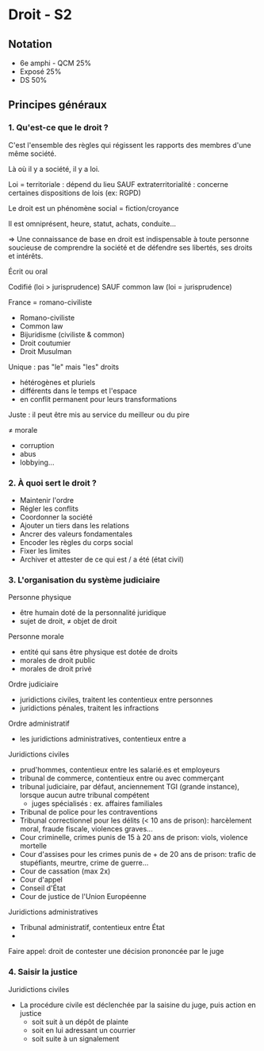 # Droit - S2

## Notation 

- 6e amphi - QCM 25%
- Exposé 25%
- DS 50%

## Principes généraux

### 1. Qu'est-ce que le droit ?

C'est l'ensemble des règles qui régissent les rapports des membres d'une même société.

Là où il y a société, il y a loi.

Loi = territoriale : dépend du lieu
SAUF extraterritorialité : concerne certaines dispositions de lois (ex: RGPD)

Le droit est un phénomène social = fiction/croyance

Il est omniprésent, heure, statut, achats, conduite...

=> Une connaissance de base en droit est indispensable à toute personne soucieuse de comprendre la société et de défendre ses libertés, ses droits et intérêts.

Écrit ou oral

Codifié (loi > jurisprudence) SAUF common law (loi = jurisprudence)

France = romano-civiliste

- Romano-civiliste
- Common law
- Bijuridisme (civiliste & common)
- Droit coutumier
- Droit Musulman

Unique : pas "le" mais "les" droits
- hétérogènes et pluriels
- différents dans le temps et l'espace
- en conflit permanent pour leurs transformations

Juste : il peut être mis au service du meilleur ou du pire

≠ morale
- corruption
- abus
- lobbying...


### 2. À quoi sert le droit ?

- Maintenir l'ordre
- Régler les conflits
- Coordonner la société
- Ajouter un tiers dans les relations
- Ancrer des valeurs fondamentales
- Encoder les règles du corps social
- Fixer les limites
- Archiver et attester de ce qui est / a été (état civil)


### 3. L'organisation du système judiciaire

Personne physique
- être humain doté de la personnalité juridique
- sujet de droit, ≠ objet de droit

Personne morale
- entité qui sans être physique est dotée de droits
- morales de droit public
- morales de droit privé

Ordre judiciaire
- juridictions civiles, traitent les contentieux entre personnes
- juridictions pénales, traitent les infractions

Ordre administratif
- les juridictions administratives, contentieux entre a

Juridictions civiles
- prud'hommes, contentieux entre les salarié.es et employeurs
- tribunal de commerce, contentieux entre ou avec commerçant
- tribunal judiciaire, par défaut, anciennement TGI (grande instance), lorsque aucun autre tribunal compétent
  - juges spécialisés : ex. affaires familiales
- Tribunal de police pour les contraventions
- Tribunal correctionnel pour les délits (< 10 ans de prison): harcèlement moral, fraude fiscale, violences graves...
- Cour criminelle, crimes punis de 15 à 20 ans de prison: viols, violence mortelle
- Cour d'assises pour les crimes punis de + de 20 ans de prison: trafic de stupéfiants, meurtre, crime de guerre...
- Cour de cassation (max 2x)
- Cour d'appel
- Conseil d'État
- Cour de justice de l'Union Européenne

Juridictions administratives
- Tribunal administratif, contentieux entre État
- 

Faire appel: droit de contester une décision prononcée par le juge


### 4. Saisir la justice

Juridictions civiles 
- La procédure civile est déclenchée par la saisine du juge, puis action en justice
  - soit suit à un dépôt de plainte
  - soit en lui adressant un courrier
  - soit suite à un signalement




